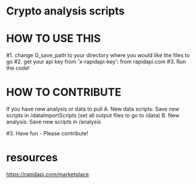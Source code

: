 # Crypto analysis scripts

# HOW TO USE THIS

#1. change G_save_path to your directory where you would like the files to go
#2. get your api key from 'x-rapidapi-key': from rapidapi.com
#3. Run the code!

# HOW TO CONTRIBUTE

If you have new analysis or data to pull
A. New data scripts: Save new scripts in /dataImportScripts (set all output files to go to /data)
B. New analysis: Save new scripts in /analysis

#3. Have fun - Please contribute!

# resources

https://rapidapi.com/marketplace
